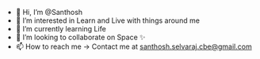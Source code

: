 - 👋 Hi, I’m @Santhosh
- 👀 I’m interested in Learn and Live with things around me
- 🌱 I’m currently learning Life
- 💞️ I’m looking to collaborate on Space ✨
- 📫 How to reach me -> Contact me at santhosh.selvaraj.cbe@gmail.com

<!---
Santhosh136/Santhosh136 is a ✨ special ✨ repository because its `README.md` (this file) appears on your GitHub profile.
You can click the Preview link to take a look at your changes.
--->
